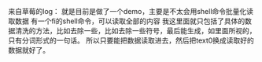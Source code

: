 来自草莓的log：
就是目前是做了一个demo，主要是不太会用shell命令批量化读取数据
有一个fi的shell命令，可以读取全部的内容
我这里面就只包括了具体的数据清洗的方法，比如去除一些，比如去除一些符号，最后能生成，如里面所视的，只有分词形式的一句话。
所以只要能把数据读取进去，然后把text0换成读取好的数据就好了。
